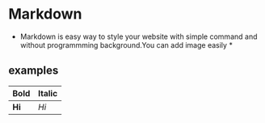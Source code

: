 # Markdown
* Markdown is easy way to style your website with simple command and without programmming background.You can add image easily *

## examples

Bold | Italic
---- | ------
**Hi** | *Hi* 
